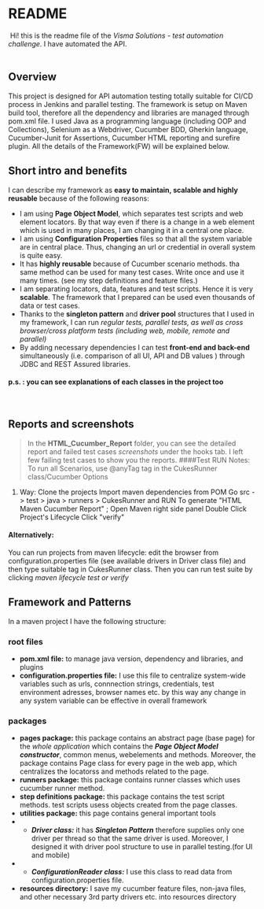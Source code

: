 
# README 
​
Hi!
this is the readme file of the *Visma Solutions - test automation challenge.*  I have automated the API.  
​
## Overview
This project is designed for API automation testing totally suitable for CI/CD process in Jenkins and parallel testing. The framework is setup on Maven build tool, therefore all the dependency and libraries are managed through pom.xml file. I used Java as a programming language (including OOP and Collections), Selenium as a Webdriver, Cucumber BDD, Gherkin language, Cucumber-Junit for Assertions, Cucumber HTML reporting and surefire plugin. All the details of the Framework(FW) will be explained  below.
​
## Short intro and benefits
I can describe my framework as **easy to maintain, scalable and highly reusable** because of the following reasons:
- I am using **Page Object Model**, which separates test scripts and web element locators. By that way even if there is a change in a web element which is used in many places, I am changing it in a central one place.  
- I am using **Configuration Properties** files so that all the system variable are in central place. Thus, changing an url or credential in overall system is quite easy.
- It has **highly reusable** because of Cucumber scenario methods. tha same method can be used for many test cases.  Write once and use it many times. (see my step definitions and feature files.)
- I am separating locators, data, features and test scripts. Hence it is very **scalable**. The framework that I prepared can be used even thousands of data or test cases.
- Thanks to the **singleton pattern** and **driver pool** structures that I used in my framework, I can run *regular tests, parallel tests, as well as cross browser/cross platform tests (including web, mobile, remote and parallel)*
- By adding necessary dependencies I can test **front-end and back-end** simultaneously (i.e. comparison of all UI, API and DB values ) through JDBC and REST Assured libraries.
​
#### p.s. : you can see explanations of each classes in the project too
​
## Reports and screenshots
> In the **HTML_Cucumber_Report** folder, you can see the detailed report and failed test cases *screenshots* under the hooks tab. I left few failing test cases to show you the reports.
​
####Test RUN
Notes: To run all Scenarios, use @anyTag tag in the CukesRunner class/Cucumber Options

1. Way:
Clone the projects
Import maven dependencies from POM
Go src -> test > java > runners > CukesRunner and RUN
To generate "HTML Maven Cucumber Report" ;
Open Maven right side panel Double Click Project's Lifecycle Click "verify"
​
#### Alternatively:
You can run projects from maven lifecycle: edit the browser from configuration.properties file (see available drivers in Driver class file) and then type suitable tag in CukesRunner class. Then you can run test suite by clicking *maven lifecycle test or verify*
​
​
## Framework and Patterns
In a maven project I have the following structure: 
### root files
- **pom.xml file:** to manage java version, dependency and libraries, and plugins
- **configuration.properties file:** I use this file to centralize system-wide variables such as urls, connnection strings, credentials, test environment adresses, browser names etc. by this way any change in any system variable can be effective in overall framework
### packages
-  **pages package:** this package contains an abstract page (base page) for the *whole application* which contains the ***Page Object Model constructor***,  common menus, webelements and methods. Moreover, the package contains Page class for every page in the web app, which centralizes the locatorss and methods related to the page. 
- **runners package:** this package contains runner classes which uses cucumber runner method. 
- **step definitions package:** this package contains the test script methods. test scripts usess objects created from the page classes.
- **utilities package:** this page contains general important tools
- - ***Driver class:*** it has ***Singleton Pattern*** therefore supplies only one driver per thread so that the same driver is used.  Moreover, I designed it with driver pool structure to use in parallel testing.(for UI and mobile)
- - ***ConfigurationReader class:*** I use this class to read data from configuration.properties file.
​
- **resources directory:** I save my cucumber feature files, non-java files, and other necessary 3rd party drivers etc. into resources directory
